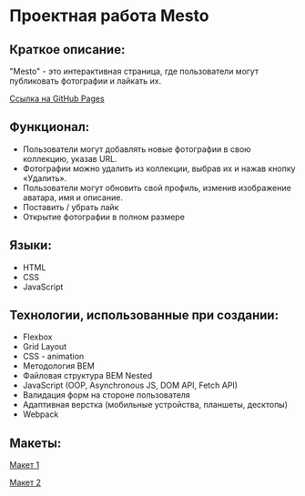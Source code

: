 # Проектная работа Mesto

## Краткое описание:

<p align="Left"> "Mesto" - это интерактивная страница, где пользователи могут публиковать фотографии и лайкать их.</p>

[Ссылка на GitHub Pages](https://sonnikd.github.io/mesto-project-ff/)

## Функционал:

- Пользователи могут добавлять новые фотографии в свою коллекцию, указав URL.
- Фотографии можно удалить из коллекции, выбрав их и нажав кнопку «Удалить».
- Пользователи могут обновить свой профиль, изменив изображение аватара, имя и описание.
- Поставить / убрать лайк
- Открытие фотографии в полном размере

## Языки:

- HTML
- CSS
- JavaScript
  
## Технологии, использованные при создании:

- Flexbox
- Grid Layout
- CSS - animation
- Методология BEM
- Файловая структура BEM Nested
- JavaScript (OOP, Asynchronous JS, DOM API, Fetch API)
- Валидация форм на стороне пользователя
- Адаптивная верстка (мобильные устройства, планшеты, десктопы)
- Webpack

## Макеты:

[Макет 1](https://www.figma.com/file/2cn9N9jSkmxD84oJik7xL7/JavaScript.-Sprint-4?node-id=0%3A1](https://www.figma.com/design/PSdQFRHoxXJFs2FH8IXViF/JavaScript.-Sprint-9?node-id=109-315&t=8Uj1AzPnvewqz7QT-1))

[Макет 2](https://www.figma.com/file/bjyvbKKJN2naO0ucURl2Z0/JavaScript.-Sprint-5?node-id=0%3A1](https://www.figma.com/design/kRVLKwYG3d1HGLvh7JFWRT/JavaScript.-Sprint-6?node-id=0-1&t=gOiszlogAbPmEkTF-1))
